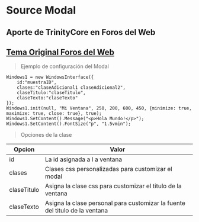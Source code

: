 # Source Modal
## Aporte de TrinityCore en Foros del Web ##
## [Tema Original Foros del Web](http://www.forosdelweb.com/f179/aporte-window-modal-personalizable-1160996/) ##

> Ejemplo de configuración del Modal

```
Windows1 = new WindowsInterface({
    id:"muestraID",
    clases:"claseAdicional1 claseAdicional2",
    claseTitulo:"claseTitulo",
    claseTexto:"claseTexto"
});
Windows1.init(null, "Mi Ventana", 250, 200, 600, 450, {minimize: true, maximize: true, close: true}, true);
Windows1.SetContent().Message("<p>Hola Mundo!</p>");
Windows1.SetContent().FontSize("p", "1.5vmin");
```

> Opciones de la clase

Opcion        | Valor
------------- | -------------
id            | La id asignada a l a ventana
clases        | Clases css personalizadas para customizar el modal
claseTitulo   | Asigna la clase css para customizar el titulo de la ventana
claseTexto    | Asigna la clase personal para customizar la fuente del titulo de la ventana
